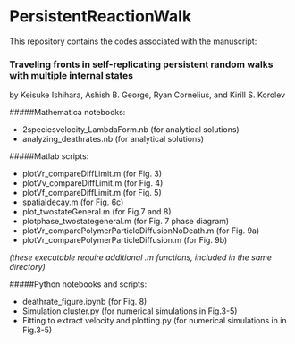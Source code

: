 # PersistentReactionWalk
This repository contains the codes associated with the manuscript:

### Traveling fronts in self-replicating persistent random walks with multiple internal states
by Keisuke Ishihara, Ashish B. George, Ryan Cornelius, and Kirill S. Korolev


#####Mathematica notebooks:
* 2speciesvelocity_LambdaForm.nb (for analytical solutions)
* analyzing_deathrates.nb (for analytical solutions)

#####Matlab scripts:
* plotVr_compareDiffLimit.m (for Fig. 3)
* plotVv_compareDiffLimit.m (for Fig. 4)
* plotVf_compareDiffLimit.m (for Fig. 5)
* spatialdecay.m (for Fig. 6c)
* plot_twostateGeneral.m (for Fig.7 and 8)
* plotphase_twostategeneral.m (for Fig. 7 phase diagram)
* plotVr_comparePolymerParticleDiffusionNoDeath.m (for Fig. 9a)
* plotVr_comparePolymerParticleDiffusion.m (for Fig. 9b)

_(these executable require additional .m functions, included in the same directory)_

#####Python notebooks and scripts:
* deathrate_figure.ipynb (for Fig. 8)
* Simulation cluster.py (for numerical simulations in Fig.3-5)
* Fitting to extract velocity and plotting.py (for numerical simulations in in Fig.3-5)
